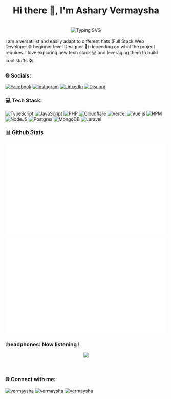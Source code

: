 <h1 align="center">Hi there 👋, I'm Ashary Vermaysha</h1>
<!-- <h3 align="center">A software engineer</h3> -->
<br/>
<div align="center">
  <img src="https://readme-typing-svg.demolab.com?font=Satisfy&size=35&pause=1000&color=51C2F7&center=true&vCenter=true&width=435&lines= I'm+Ashary+Vermaysha ;I'm+a+Full+Stack+Developer" alt="Typing SVG" />
</div>
<!-- <hr/> -->

<br>
I am a versatilist and easily adapt to different hats (Full Stack Web Developer 🌐 beginner level Designer 🎨) depending on what the project requires. I love exploring new tech stack 💻 and leveraging them to build cool stuffs 🛠️.

<!-- - 🔭 I’m currently working on [Whatsapp Gateway](https://github.com/vermaysha/whatsapp-gateway)

- 👨‍💻 All of my projects are available at [vermaysha.com](vermaysha.com)

- 📫 How to reach me **vermaysha@gmail.com**
 -->

### 🌐 Socials:
[![Facebook](https://img.shields.io/badge/Facebook-%231877F2.svg?logo=Facebook&logoColor=white)](https://facebook.com/vermaysha) [![Instagram](https://img.shields.io/badge/Instagram-%23E4405F.svg?logo=Instagram&logoColor=white)](https://instagram.com/vermaysha) [![LinkedIn](https://img.shields.io/badge/LinkedIn-%230077B5.svg?logo=linkedin&logoColor=white)](https://linkedin.com/in/vermaysha) [![Discord](https://img.shields.io/badge/FrozenNight%236584-%237289da.svg?logo=discord&logoColor=white)](https://discordapp.com/users/505019829829500936)

### 💻 Tech Stack:
![TypeScript](https://img.shields.io/badge/typescript-%23007ACC.svg?style=for-the-badge&logo=typescript&logoColor=white) ![JavaScript](https://img.shields.io/badge/javascript-%23323330.svg?style=for-the-badge&logo=javascript&logoColor=%23F7DF1E) ![PHP](https://img.shields.io/badge/php-%23777BB4.svg?style=for-the-badge&logo=php&logoColor=white) ![Cloudflare](https://img.shields.io/badge/Cloudflare-F38020?style=for-the-badge&logo=Cloudflare&logoColor=white) ![Vercel](https://img.shields.io/badge/vercel-%23000000.svg?style=for-the-badge&logo=vercel&logoColor=white) ![Vue.js](https://img.shields.io/badge/vuejs-%2335495e.svg?style=for-the-badge&logo=vuedotjs&logoColor=%234FC08D) ![NPM](https://img.shields.io/badge/NPM-%23000000.svg?style=for-the-badge&logo=npm&logoColor=white) ![NodeJS](https://img.shields.io/badge/node.js-6DA55F?style=for-the-badge&logo=node.js&logoColor=white) ![Postgres](https://img.shields.io/badge/postgres-%23316192.svg?style=for-the-badge&logo=postgresql&logoColor=white) ![MongoDB](https://img.shields.io/badge/MongoDB-%234ea94b.svg?style=for-the-badge&logo=mongodb&logoColor=white) ![Laravel](https://img.shields.io/badge/laravel-%23FF2D20.svg?style=for-the-badge&logo=laravel&logoColor=white)

### 📊 Github Stats
<a href='https://github.com/vermaysha'>
  
![Stats Overview](https://raw.githubusercontent.com/vermaysha/vermaysha/output/generated/overview.svg)
![Most Used Languages](https://raw.githubusercontent.com/vermaysha/vermaysha/output/generated/languages.svg)

</a>

<h3>:headphones: Now listening !</h3>

<!-- Nothing weird to see here -->
<p align="center">
  <a href="https://spotify-stats-beige.vercel.app/api/now-playing?open=true">
    <!-- Music bars move to the beat and are colored based on the track's happiness, danceability and energy! -->
    <img src="https://spotify-stats-beige.vercel.app/api/now-playing">
  </a>
</p>

<!-- <p align="center">
  <img src="https://spotify-stats-beige.vercel.app/api/top-played">
</p> -->

<br>

<h3 align="left">🌐 Connect with me:</h3>
<p align="left">
<a href="https://linkedin.com/in/vermaysha" target="blank"><img align="center" src="https://raw.githubusercontent.com/rahuldkjain/github-profile-readme-generator/master/src/images/icons/Social/linked-in-alt.svg" alt="vermaysha" height="30" width="40" /></a>
<a href="https://fb.com/vermaysha" target="blank"><img align="center" src="https://raw.githubusercontent.com/rahuldkjain/github-profile-readme-generator/master/src/images/icons/Social/facebook.svg" alt="vermaysha" height="30" width="40" /></a>
<a href="https://instagram.com/vermaysha" target="blank"><img align="center" src="https://raw.githubusercontent.com/rahuldkjain/github-profile-readme-generator/master/src/images/icons/Social/instagram.svg" alt="vermaysha" height="30" width="40" /></a>
</p>

